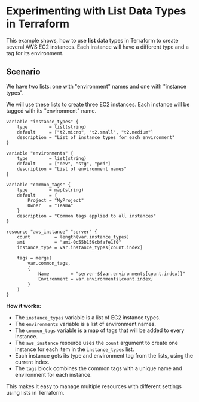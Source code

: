 # Experimenting with List Data Types in Terraform

This example shows, how to use **list** data types in Terraform to create several AWS EC2 instances. Each instance will have a different type and a tag for its environment.

## Scenario

We have two lists: one with "environment" names and one with "instance types". 

We will use these lists to create three EC2 instances. Each instance will be tagged with its "environment" name.

```hcl
variable "instance_types" {
    type        = list(string)
    default     = ["t2.micro", "t2.small", "t2.medium"]
    description = "List of instance types for each environment"
}

variable "environments" {
    type        = list(string)
    default     = ["dev", "stg", "prd"]
    description = "List of environment names"
}

variable "common_tags" {
    type        = map(string)
    default     = {
        Project = "MyProject"
        Owner   = "TeamA"
    }
    description = "Common tags applied to all instances"
}

resource "aws_instance" "server" {
    count         = length(var.instance_types)
    ami           = "ami-0c55b159cbfafe1f0"
    instance_type = var.instance_types[count.index]

    tags = merge(
        var.common_tags,
        {
            Name        = "server-${var.environments[count.index]}"
            Environment = var.environments[count.index]
        }
    )
}
```

**How it works:**

- The `instance_types` variable is a list of EC2 instance types.
- The `environments` variable is a list of environment names.
- The `common_tags` variable is a map of tags that will be added to every instance.
- The `aws_instance` resource uses the `count` argument to create one instance for each item in the `instance_types` list.
- Each instance gets its type and environment tag from the lists, using the current index.
- The `tags` block combines the common tags with a unique name and environment for each instance.

This makes it easy to manage multiple resources with different settings using lists in Terraform.